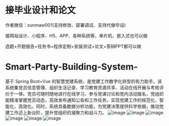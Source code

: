 # 接毕业设计和论文
作者微信：xunmaw001(支持修改、部署调试、支持代做毕设)

接网站设计、小程序、H5、APP、各种系统等，单片机、嵌入式也可以做

选题+开题报告+任务书+程序定制+安装测试+论文+答辩PPT都可以做
# Smart-Party-Building-System-
基于 Spring Boot+Vue 的智慧党建系统，是党建工作数字化转型的有力助手。该系统集党员信息管理、组织生活记录、学习教育资源共享、活动在线开展与考核评价于一体。党员可随时随地进行在线学习、参与党课讨论和党内活动报名，党组织能精准掌握党员动态，高效发布通知公告和工作任务，实现党建工作的规范化、智能化、高效化。同时，系统具备数据分析功能，为党建决策提供科学依据，推动党建工作迈上新台阶，提升党组织的凝聚力和战斗力。 
![image](https://github.com/user-attachments/assets/eb0892aa-6f4d-4c96-b536-fb3421aa9203)
![image](https://github.com/user-attachments/assets/6b7926a0-4537-48db-8a8b-613b65ae336b)
![image](https://github.com/user-attachments/assets/175054ba-b970-4de6-8d11-6b38f999fae3)
![image](https://github.com/user-attachments/assets/12fd66ee-767e-4fcf-9b9b-5f3a53f1d048)
![image](https://github.com/user-attachments/assets/55ff7449-cbc6-4321-915f-f7ada8a075f5)
![image](https://github.com/user-attachments/assets/aec77f7c-b9ab-48ca-803c-d28ec4bd0fc3)
